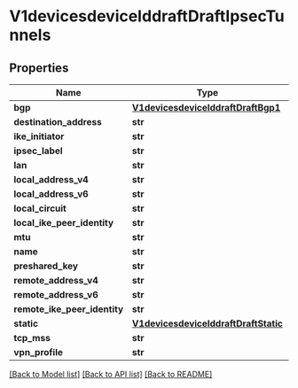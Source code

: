 # V1devicesdeviceIddraftDraftIpsecTunnels

## Properties
Name | Type | Description | Notes
------------ | ------------- | ------------- | -------------
**bgp** | [**V1devicesdeviceIddraftDraftBgp1**](V1devicesdeviceIddraftDraftBgp1.md) |  | [optional] 
**destination_address** | **str** |  | [optional] 
**ike_initiator** | **str** |  | [optional] 
**ipsec_label** | **str** |  | [optional] 
**lan** | **str** |  | [optional] 
**local_address_v4** | **str** |  | [optional] 
**local_address_v6** | **str** |  | [optional] 
**local_circuit** | **str** |  | [optional] 
**local_ike_peer_identity** | **str** |  | [optional] 
**mtu** | **str** |  | [optional] 
**name** | **str** |  | [optional] 
**preshared_key** | **str** |  | [optional] 
**remote_address_v4** | **str** |  | [optional] 
**remote_address_v6** | **str** |  | [optional] 
**remote_ike_peer_identity** | **str** |  | [optional] 
**static** | [**V1devicesdeviceIddraftDraftStatic**](V1devicesdeviceIddraftDraftStatic.md) |  | [optional] 
**tcp_mss** | **str** |  | [optional] 
**vpn_profile** | **str** |  | [optional] 

[[Back to Model list]](../README.md#documentation-for-models) [[Back to API list]](../README.md#documentation-for-api-endpoints) [[Back to README]](../README.md)


